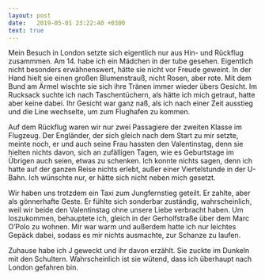 ```yaml
---
layout: post
date:   2019-05-01 23:22:40 +0300
text: true
---
```

Mein Besuch in London setzte sich eigentlich nur aus Hin- und Rückflug zusammmen. Am 14. habe ich ein Mädchen in der tube gesehen. Eigentlich nicht besonders erwähnenswert, hätte sie nicht vor Freude geweint. In der Hand hielt sie einen großen Blumenstrauß, nicht Rosen, aber rote. Mit dem Bund am Ärmel wischte sie sich ihre Tränen immer wieder übers Gesicht. Im Rucksack suchte ich nach Taschentüchern, als hätte ich mich getraut, hatte aber keine dabei. Ihr Gesicht war ganz naß, als ich nach einer Zeit ausstieg und die Line wechselte, um zum Flughafen zu kommen.

Auf dem Rückflug waren wir nur zwei Passagiere der zweiten Klasse im Flugzeug. Der Engländer, der sich gleich nach dem Start zu mir setzte, meinte noch, er und auch seine Frau hassten den Valentinstag, denn sie hielten nichts davon, sich an zufälligen Tagen, wie es Geburtstage im Übrigen auch seien, etwas zu schenken. Ich konnte nichts sagen, denn ich hatte auf der ganzen Reise nichts erlebt, außer einer Viertelstunde in der U-Bahn. Ich wünschte nur, er hätte sich nicht neben mich gesetzt.

Wir haben uns trotzdem ein Taxi zum Jungfernstieg geteilt. Er zahlte, aber als gönnerhafte Geste. Er fühlte sich sonderbar zuständig, wahrscheinlich, weil wir beide den Valentinstag ohne unsere Liebe verbracht haben. Um loszukommen, behauptete ich, gleich in der Gerholfstraße über dem Marc O’Polo zu wohnen. Mir war warm und außerdem hatte ich nur leichtes Gepäck dabei, sodass es mir nichts ausmachte, zur Schanze zu laufen.

Zuhause habe ich J geweckt und ihr davon erzählt. Sie zuckte im Dunkeln mit den Schultern. Wahrscheinlich ist sie wütend, dass ich überhaupt nach London gefahren bin.